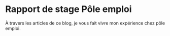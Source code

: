 # Rapport de stage Pôle emploi

À travers les articles de ce blog, je vous fait vivre mon expérience chez pôle emploi.
